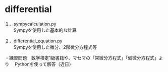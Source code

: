 # differential
１．sympycalculation.py  
　　Sympyを使用した基本的な計算

２．differential_equation.py  
　　Sympyを使用した微分、2階微分方程式等

・練習問題　数学検定1級書籍や、マセマの「常微分方程式」「偏微分方程式」より
　Pythonを使って解答（近日）

